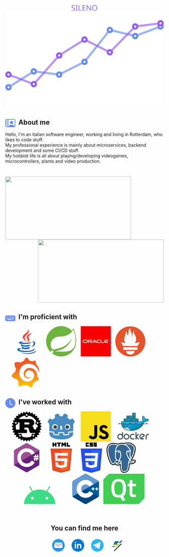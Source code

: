 <p>
    <div align='center'>
        <img align='center' src="sileno.svg" alt="SILENO">
    </div>
    <div align='center'>
            <img align='center' src="animated-svg.svg" alt="SILENO">
    </div>
    <div>
        <img align="left" src = "icons/person.svg" width=32px height=32px style="margin-right: 10px;">
        <h2 align="left" font-weight="bold">About me</h2>
    </div>
    <p>
        Hello, I'm an italian software engineer, working and living in Rotterdam, who likes to code stuff.<br>
        My professional experience is mainly about microservices, backend development and some CI/CD stuff.<br>
        My hobbist life is all about playing/developing videogames, microcontrollers, plants and video production.<br>
    </p>
    <p align='center'>
        <h1 align="center"></h1>
        <div>
        <img align="left" height="200px" width="400px" src="https://github-readme-stats.vercel.app/api?username=silenoid&show_icons=true&count_private=true&theme=github_dark&hide_border=true&hide=issues,contribs&bg_color=00000000" />
        <img align="right" height="200px" width="400px" src="https://github-readme-stats.vercel.app/api/top-langs/?username=silenoid&layout=compact&hide_border=true&theme=github_dark&langs_count=9&bg_color=00000000" />
        </div>
        <img height="200px"/>
        <br>
        <div style="margin-top: 30px;">
            <img align="left" src = "icons/key.svg" width=32px height=32px style="margin-right: 10px;">
            <h2 align="left" font-weight="bold">I'm proficient with</h2>
        </div>
        <p>
            <div class="icons-social" style="margin-left: 10px;">
                <a style="margin-left: 10px;"  target="_blank">
                <img src="icons\apps\java.png" height="96px"></a>
                <a style="margin-left: 10px;" target="_blank">
                <img src="icons\apps\spring.svg" height="96px"></a>
                <a style="margin-left: 10px;" target="_blank">
                <img src="icons\apps\oracle.png" height="96px"></a>
                <a style="margin-left: 10px;" target="_blank">
                <img src="icons\apps\prometheus.png" height="96px"></a>
                <a style="margin-left: 10px;" target="_blank">
                <img src="icons\apps\grafana.svg" height="96px"></a>
            </div>
        </p>
        <div style="margin-top: 30px;">
            <img align="left" src = "icons/clock.svg" width=32px height=32px style="margin-right: 10px;">
            <h2 align="left" font-weight="bold">I've worked with</h2>
        </div>
        <p>
            <div class="icons-social" style="margin-left: 10px;">
                <a style="margin-left: 10px;"  target="_blank">
                <img src="icons\apps\rust.svg" height="96px"></a>
                <a style="margin-left: 10px;" target="_blank">
                <img src="icons\apps\godot.svg" height="96px"></a>
                <a style="margin-left: 10px;" target="_blank">
                <img src="icons\apps\javascript.png" height="96px"></a>
                <a style="margin-left: 10px;" target="_blank">
                <img src="icons\apps\docker.png" height="96px"></a>
                <a style="margin-left: 10px;" target="_blank">
                <img src="icons\apps\cs.png" height="96px"></a>
                <a style="margin-left: 10px;" target="_blank">
                <img src="icons\apps\html.png" height="96px"></a>
                <a style="margin-left: 10px;" target="_blank">
                <img src="icons\apps\css.png" height="96px"></a>
                <a style="margin-left: 10px;" target="_blank">
                <img src="icons\apps\postgres.png" height="96px"></a>
                <a style="margin-left: 10px;" target="_blank">
                <img src="icons\apps\android.svg" height="96px"></a>
                <a style="margin-left: 10px;" target="_blank">
                <img src="icons\apps\cpp.svg" height="96px"></a>
                <a style="margin-left: 10px;" target="_blank">
                <img src="icons\apps\qt.png" height="96px"></a>
            </div>
        </p>
        <br/>
        <h2 align="center" style="margin-top: 30px;">You can find me here</h2>
        <p align="center">
            <div align="center" style="margin-left: 10px;">
                <a style="margin-left: 10px;"  target="_blank" href="mailto:silenovc@gmail.com">
                <img src="icons\icons8-circled-envelope-48.png" ></a>
                <a style="margin-left: 10px;" target="_blank" href="https://www.linkedin.com/in/vincenzocanfora/">
                <img src="icons\icons8-linkedin-circled-48.png"></a>
                <a style="margin-left: 10px;" target="_blank" href="https://t.me/silenoid">
                <img src="icons\icons8-telegram-app-48.png"></a>
                <a style="margin-left: 10px;" target="_blank" href="https://gamejolt.com/games/joseph/59447">
                <img src="icons\icons8-game-jolt-48.png" ></a>
            </div>
        </p>
    </p>
</p>
